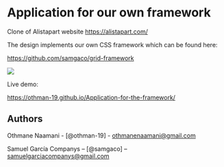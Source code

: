 # Application for our own framework

Clone of Alistapart website https://alistapart.com/ 

The design implements our own CSS framework which can be found here: 

https://github.com/samgaco/grid-framework


![](images/screenshot.png)

Live demo: 

https://othman-19.github.io/Application-for-the-framework/

## Authors

Othmane Naamani - [@othman-19] - othmanenaamani@gmail.com

Samuel García Companys – [@samgaco] – samuelgarciacompanys@gmail.com
